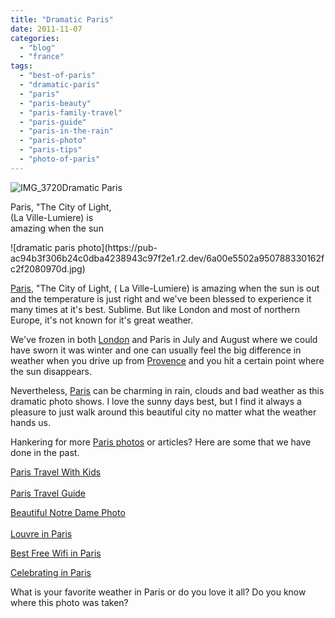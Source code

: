 ```yaml
---
title: "Dramatic Paris"
date: 2011-11-07
categories: 
  - "blog"
  - "france"
tags: 
  - "best-of-paris"
  - "dramatic-paris"
  - "paris"
  - "paris-beauty"
  - "paris-family-travel"
  - "paris-guide"
  - "paris-in-the-rain"
  - "paris-photo"
  - "paris-tips"
  - "photo-of-paris"
---
```


![IMG_3720](https://pub-ac94b3f306b24c0dba4238943c97f2e1.r2.dev/6a00e5502a950788330162fc2f203c970d.jpg)Dramatic Paris

Paris, "The City of Light,  
(La Ville-Lumiere) is  
amazing when the sun  

<!--more--> ![dramatic paris photo](https://pub-ac94b3f306b24c0dba4238943c97f2e1.r2.dev/6a00e5502a950788330162fc2f2080970d.jpg)  
  
[Paris](http://soultravelers3new.local/2006/09/paris-bois-de-b.html "Paris"), "The City of Light, ( La Ville-Lumiere) is amazing when the sun is out and the temperature is just right and we've been blessed to experience it many times at it's best. Sublime. But like London and most of northern Europe, it's not known for it's great weather.  
  
We've frozen in both [London](http://soultravelers3new.local/2009/07/family-travel-photoengland-globe-theatre-king-lear.html "London") and Paris in July and August where we could have sworn it was winter and one can usually feel the big difference in weather when you drive up from [Provence](http://soultravelers3new.local/2010/11/family-travel-provence-france-narbonne.html "Provence") and you hit a certain point where the sun disappears.  
  
Nevertheless, [Paris](http://soultravelers3new.local/2006/10/goodbye-paris.html "Paris family travel") can be charming in rain, clouds and bad weather as this dramatic photo shows. I love the sunny days best, but I find it always a pleasure to just walk around this beautiful city no matter what the weather hands us.  
  
Hankering for more [Paris photos](http://soultravelers3new.local/2006/09/sun-arc-de-triu.html "Paris photos") or articles? Here are some that we have done in the past.  
  
[Paris Travel With Kids](http://soultravelers3new.local/2011/08/paris-travel-with-kids.html "Paris Travel with kids")  
[  
Paris Travel Guide](http://soultravelers3new.local/2011/04/paris-france-travel-guide-by-mozart.html "Paris travel guide")  
  
[Beautiful Notre Dame Photo](http://soultravelers3new.local/2011/07/family-travel-paris-notre-dame-photo.html "Beautiful Notre Dame photo")  
[  
Louvre in Paris](http://soultravelers3new.local/2011/03/-family-travel-paris-france-louvre-photo.html "Louvre in Paris")  
  
[Best Free Wifi in Paris](http://soultravelers3new.local/2010/10/free-wifi-travel-office-paris-digital-nomad-technomad-minimalist-workshift-mobile-work-on-the-road.html "best free wifi in Paris")  
  
[Celebrating in Paris](http://soultravelers3new.local/2010/10/celebrating-in-paris-eiffel-tower-family-travel-adventures-abroad-birthdays-weddings-and-anniversari.html "Celebrating in Paris best tips")  
  
  
What is your favorite weather in Paris or do you love it all? Do you know where this photo was taken?
